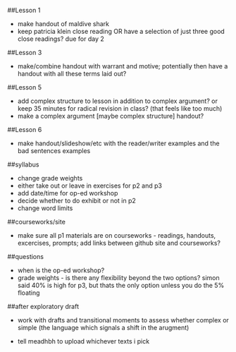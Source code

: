 ##Lesson 1

- make handout of maldive shark
- keep patricia klein close reading OR have a selection of just three good close readings? due for day 2

##Lesson 3

- make/combine handout with warrant and motive; potentially then have a handout with all these terms laid out?  

##Lesson 5

- add complex structure to lesson in addition to complex argument? or keep 35 minutes for radical revision in class? (that feels like too much)
- make a complex argument [maybe complex structure] handout?

##Lesson 6

- make handout/slideshow/etc with the reader/writer examples and the bad sentences examples


##syllabus
- change grade weights
- either take out or leave in exercises for p2 and p3
- add date/time for op-ed workshop
- decide whether to do exhibit or not in p2
- change word limits

##courseworks/site
- make sure all p1 materials are on courseworks - readings, handouts, excercises, prompts; add links between github site and courseworks?

##questions
- when is the op-ed workshop?
- grade weights - is there any flexibility beyond the two options? simon said 40% is high for p3, but thats the only option unless you do the 5% floating

##after exploratory draft
- work with drafts and transitional moments to assess whether complex or simple (the language which signals a shift in the arugment)

- tell meadhbh to upload whichever texts i pick
